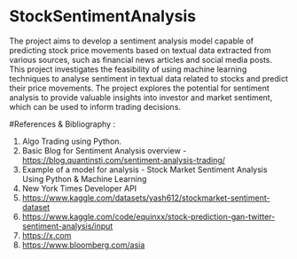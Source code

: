 # StockSentimentAnalysis
The project aims to develop a sentiment analysis model capable of predicting stock price movements based on textual data extracted from various sources, such as financial news articles and social media posts. This project investigates the feasibility of using machine learning techniques to analyse sentiment in textual data related to stocks and predict their price movements. The project explores the potential for sentiment analysis to provide valuable insights into investor and market sentiment, which can be used to inform trading decisions.

#References & Bibliography :
1.	Algo Trading using Python.
2.	Basic Blog for Sentiment Analysis overview -   https://blog.quantinsti.com/sentiment-analysis-trading/
3.	Example of a model for analysis - Stock Market Sentiment Analysis Using Python & Machine Learning
4.	New York Times Developer API
5.	https://www.kaggle.com/datasets/yash612/stockmarket-sentiment-dataset
6.	https://www.kaggle.com/code/equinxx/stock-prediction-gan-twitter-sentiment-analysis/input
7.	https://x.com
8.	https://www.bloomberg.com/asia

